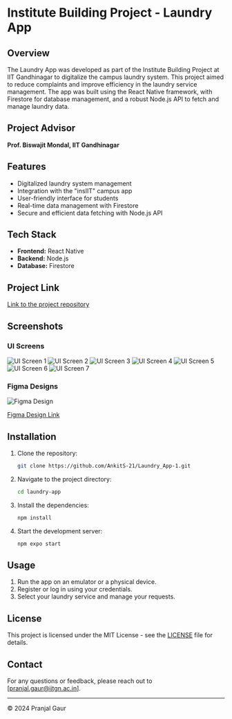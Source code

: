# Institute Building Project - Laundry App

## Overview
The Laundry App was developed as part of the Institute Building Project at IIT Gandhinagar to digitalize the campus laundry system. This project aimed to reduce complaints and improve efficiency in the laundry service management. The app was built using the React Native framework, with Firestore for database management, and a robust Node.js API to fetch and manage laundry data.

## Project Advisor
**Prof. Biswajit Mondal, IIT Gandhinagar**

## Features
- Digitalized laundry system management
- Integration with the "insIIT" campus app
- User-friendly interface for students
- Real-time data management with Firestore
- Secure and efficient data fetching with Node.js API

## Tech Stack
- **Frontend:** React Native
- **Backend:** Node.js
- **Database:** Firestore

## Project Link
[Link to the project repository](https://github.com/AnkitS-21/Laundry_App-1)

## Screenshots
### UI Screens
![UI Screen 1](https://github.com/AnkitS-21/Laundry_App-1/blob/master/Images/UI%20Interface%201.png)
![UI Screen 2](https://github.com/AnkitS-21/Laundry_App-1/blob/master/Images/UI%20Interface%202.png)
![UI Screen 3](https://github.com/AnkitS-21/Laundry_App-1/blob/master/Images/UI%20Interface%203.png)
![UI Screen 4](https://github.com/AnkitS-21/Laundry_App-1/blob/master/Images/UI%20Interface%204.png)
![UI Screen 5](https://github.com/AnkitS-21/Laundry_App-1/blob/master/Images/UI%20Interface%205.png)
![UI Screen 6](https://github.com/AnkitS-21/Laundry_App-1/blob/master/Images/UI%20Interface%206.png)
![UI Screen 7](https://github.com/AnkitS-21/Laundry_App-1/blob/master/Images/UI%20Interface%207.png)


### Figma Designs
![Figma Design ](https://github.com/AnkitS-21/Laundry_App-1/blob/master/Images/Figma%20Design.png)

[Figma Design Link](https://www.figma.com/community/file/1398734638232887685)



## Installation
1. Clone the repository:
    ```bash
    git clone https://github.com/AnkitS-21/Laundry_App-1.git
    ```
2. Navigate to the project directory:
    ```bash
    cd laundry-app
    ```
3. Install the dependencies:
    ```bash
    npm install
    ```
4. Start the development server:
    ```bash
    npm expo start
    ```

## Usage
1. Run the app on an emulator or a physical device.
2. Register or log in using your credentials.
3. Select your laundry service and manage your requests.


## License
This project is licensed under the MIT License - see the [LICENSE](LICENSE) file for details.

## Contact
For any questions or feedback, please reach out to [pranjal.gaur@iitgn.ac.in].

---

© 2024 Pranjal Gaur
